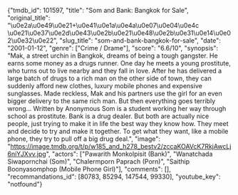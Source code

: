 {"tmdb_id": 101597, "title": "Som and Bank: Bangkok for Sale", "original_title": "\u0e2a\u0e49\u0e21+\u0e41\u0e1a\u0e4a\u0e07\u0e04\u0e4c \u0e21\u0e37\u0e2d\u0e43\u0e2b\u0e21\u0e48\u0e2b\u0e31\u0e14\u0e02\u0e32\u0e22", "slug_title": "som-and-bank-bangkok-for-sale", "date": "2001-01-12", "genre": ["Crime / Drame"], "score": "6.6/10", "synopsis": "Mak, a street urchin in Bangkok, dreams of being a tough gangster. He earns some money as a drugs runner. One day he meets a young prostitute, who turns out to live nearby and they fall in love. After he has delivered a large batch of drugs to a rich man on the other side of town, they can suddenly afford new clothes, luxury mobile phones and expensive sunglasses. Made reckless, Mak and his partners use the girl for an even bigger delivery to the same rich man. But then everything goes terribly wrong... Written by Anonymous  Som is a student working her way through school as prostitute. Bank is a drug dealer. But both are actually nice people, just trying to make it in life the best way they know how. They meet and decide to try and make it together. To get what they want, like a mobile phone, they try to pull off a big drug deal.", "image": "https://image.tmdb.org/t/p/w185_and_h278_bestv2/zccaKOAVcK7RkjAwcLj6niYJXvv.jpg", "actors": ["Pawarith Monkolpisit (Bank)", "Wanatchada Siwapornchai (Som)", "Chalermporn Paprach (Porn)", "Saithip Boonyasomphop (Mobile Phone Girl)"], "comments": [], "recommandations_id": [80783, 85294, 147544, 99330], "youtube_key": "notfound"}